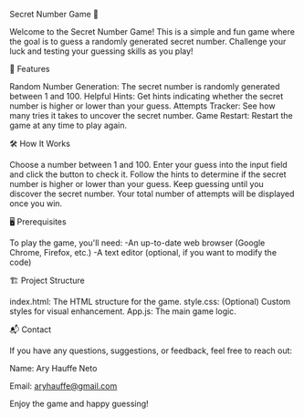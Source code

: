 Secret Number Game 🎲

Welcome to the Secret Number Game! This is a simple and fun game where the goal is to guess a randomly generated secret number. Challenge your luck and testing your guessing skills as you play!

🚀 Features

Random Number Generation: The secret number is randomly generated between 1 and 100.
Helpful Hints: Get hints indicating whether the secret number is higher or lower than your guess.
Attempts Tracker: See how many tries it takes to uncover the secret number.
Game Restart: Restart the game at any time to play again.

🛠️ How It Works

Choose a number between 1 and 100.
Enter your guess into the input field and click the button to check it.
Follow the hints to determine if the secret number is higher or lower than your guess.
Keep guessing until you discover the secret number.
Your total number of attempts will be displayed once you win.

🖥️ Prerequisites

To play the game, you'll need:
  -An up-to-date web browser (Google Chrome, Firefox, etc.)
  -A text editor (optional, if you want to modify the code)
  
🏗️ Project Structure

index.html: The HTML structure for the game.
style.css: (Optional) Custom styles for visual enhancement.
App.js: The main game logic.

📬 Contact

If you have any questions, suggestions, or feedback, feel free to reach out:

Name: Ary Hauffe Neto

Email: aryhauffe@gmail.com

Enjoy the game and happy guessing!
